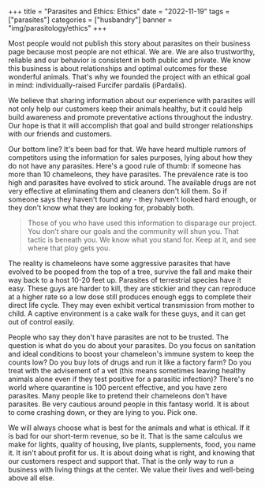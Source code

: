 +++
title = "Parasites and Ethics: Ethics"
date = "2022-11-19"
tags = ["parasites"]
categories = ["husbandry"]
banner = "img/parasitology/ethics"
+++

Most people would not publish this story about parasites on their business page because most people are not ethical. We are. We are also trustworthy, reliable and our behavior is consistent in both public and private. We know this business is about relationships and optimal outcomes for these wonderful animals. That's why we founded the project with an ethical goal in mind: individually-raised Furcifer pardalis (iPardalis).

We believe that sharing information about our experience with parasites will not only help our customers keep their animals healthy, but it could help build awareness and promote preventative actions throughout the industry. Our hope is that it will accomplish that goal and build stronger relationships with our friends and customers. 

Our bottom line? It's been bad for that. We have heard multiple rumors of competitors using the information for sales purposes, lying about how they do not have any parasites. Here's a good rule of thumb: if someone has more than 10 chameleons, they have parasites. The prevalence rate is too high and parasites have evolved to stick around. The available drugs are not very effective at eliminating them and cleaners don't kill them. So if someone says they haven't found any - they haven't looked hard enough, or they don't know what they are looking for, probably both.

> Those of you who have used this information to disparage our project. You don’t share our goals and the community will shun you. That tactic is beneath you. We know what you stand for. Keep at it, and see where that ploy gets you.

The reality is chameleons have some aggressive parasites that have evolved to be pooped from the top of a tree, survive the fall and make their way back to a host 10-20 feet up. Parasites of terrestrial species have it easy. These guys are harder to kill, they are stickier and they can reproduce at a higher rate so a low dose still produces enough eggs to complete their direct life cycle. They may even exhibit vertical transmission from mother to child. A captive environment is a cake walk for these guys, and it can get out of control easily.

People who say they don't have parasites are not to be trusted. The question is what do you do about your parasites. Do you focus on sanitation and ideal conditions to boost your chameleon's immune system to keep the counts low? Do you buy lots of drugs and run it like a factory farm? Do you treat with the advisement of a vet (this means sometimes leaving healthy animals alone even if they test positive for a parasitic infection)? There's no world where quarantine is 100 percent effective, and you have zero parasites. Many people like to pretend their chameleons don't have parasites. Be very cautious around people in this fantasy world. It is about to come crashing down, or they are lying to you. Pick one.

We will always choose what is best for the animals and what is ethical. If it is bad for our short-term revenue, so be it. That is the same calculus we make for lights, quality of housing, live plants, supplements, food, you name it. It isn't about profit for us. It is about doing what is right, and knowing that our customers respect and support that. That is the only way to run a business with living things at the center. We value their lives and well-being above all else.

